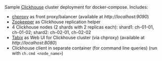 Sample [Clickhouse](https://clickhouse.tech) cluster deployment for docker-compose.
Includes:
* [chproxy](https://github.com/Vertamedia/chproxy) as front proxy/balancer (available at *http://localhost:9090*)
* [Zookeeper](https://github.com/apache/zookeeper) as Clickhouse replication helper
* 4 Clickhouse nodes (2 shards with 2 replicas each): shard1: ch-01-01, ch-01-02; shard2: ch-02-01, ch-02-02
* [Tabix](https://github.com/tabixio/tabix) as Web UI for Clickhouse cluster (via chproxy) (available at *http://localhost:8080*)
* Clickhouse client in separate container (for command line queries) (run with `ch.cmd <node_name>`)
